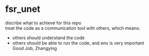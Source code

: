 # fsr_unet
discribe what to achieve for this repo  
treat the code as a communication tool with others, which means:  
- others should understand the code  
- others should be able to run the code, and env is very important  
Good Job, Zhangying
